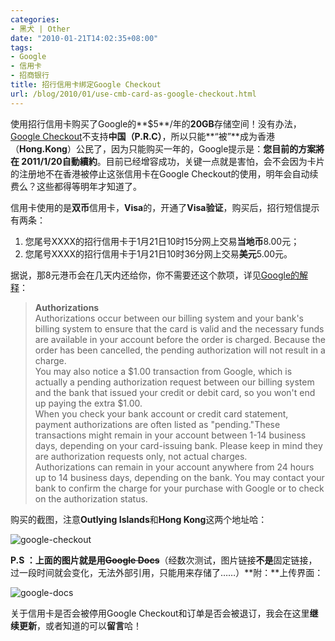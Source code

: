 ```yaml
---
categories:
- 黑犬 | Other
date: "2010-01-21T14:02:35+08:00"
tags:
- Google
- 信用卡
- 招商银行
title: 招行信用卡绑定Google Checkout
url: /blog/2010/01/use-cmb-card-as-google-checkout.html
---
```

使用招行信用卡购买了Google的**$5**/年的**20GB**存储空间！没有办法，[Google Checkout](https://checkout.google.com/)不支持**中国（P.R.C）**，所以只能**“被”**成为香港（**Hong.Kong**）公民了，因为只能购买一年的，Google提示是：**您目前的方案將在 2011/1/20自動續約**。目前已经增容成功，关键一点就是害怕，会不会因为卡片的注册地不在香港被停止这张信用卡在Google Checkout的使用，明年会自动续费么？这些都得等明年才知道了。
<!--more-->

信用卡使用的是**双币**信用卡，**Visa**的，开通了**Visa验证**，购买后，招行短信提示有两条：

1.  您尾号XXXX的招行信用卡于1月21日10时15分网上交易**当地币**8.00元；
2.  您尾号XXXX的招行信用卡于1月21日10时36分网上交易**美元**5.00元。

据说，那8元港币会在几天内还给你，你不需要还这个款项，详见[Google的解释](http://checkout.google.com/support/bin/answer.py?hl=en&answer=105940)：

> **Authorizations**  
> Authorizations occur between our billing system and your bank's billing system to ensure that the card is valid and the necessary funds are available in your account before the order is charged. Because the order has been cancelled, the pending authorization will not result in a charge.  
> You may also notice a $1.00 transaction from Google, which is actually a pending authorization request between our billing system and the bank that issued your credit or debit card, so you won't end up paying the extra $1.00.   
> When you check your bank account or credit card statement, payment authorizations are often listed as "pending."These transactions might remain in your account between 1-14 business days, depending on your card-issuing bank. Please keep in mind they are authorization requests only, not actual charges.  
> Authorizations can remain in your account anywhere from 24 hours up to 14 business days, depending on the bank. You may contact your bank to confirm the charge for your purchase with Google or to check on the authorization status.

购买的截图，注意**Outlying Islands**和**Hong Kong**这两个地址哈：
<!--more-->

  ![google-checkout](/images/posts/GoogleCheckout_10D83/googlecheckout.png "google-checkout")

**P.S ：**上面的图片就是用**~~Google Docs~~**（经数次测试，图片链接**不是**固定链接，过一段时间就会变化，无法外部引用，只能用来存储了……）**附：**上传界面：

![google-docs](/images/posts/GoogleCheckout_10D83/googledocs.png "google-docs")

关于信用卡是否会被停用Google Checkout和订单是否会被退订，我会在这里**继续更新**，或者知道的可以**留言**哈！